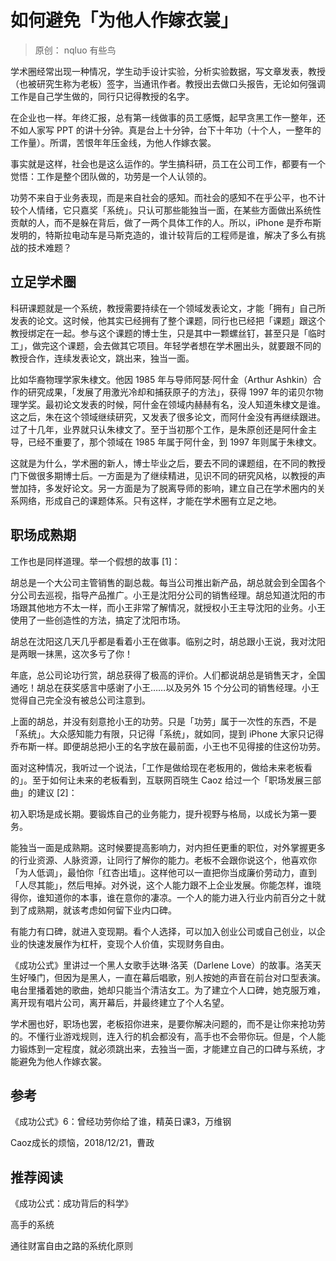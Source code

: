 # 如何避免「为他人作嫁衣裳」
> 原创： nqluo  有些鸟

学术圈经常出现一种情况，学生动手设计实验，分析实验数据，写文章发表，教授（也被研究生称为老板）签字，当通讯作者。教授出去做口头报告，无论如何强调工作是自己学生做的，同行只记得教授的名字。

在企业也一样。年终汇报，总有第一线做事的员工感慨，起早贪黑工作一整年，还不如人家写 PPT 的讲十分钟。真是台上十分钟，台下十年功（十个人，一整年的工作量）。所谓，苦恨年年压金线，为他人作嫁衣裳。

事实就是这样，社会也是这么运作的。学生搞科研，员工在公司工作，都要有一个觉悟：工作是整个团队做的，功劳是一个人认领的。

功劳不来自于业务表现，而是来自社会的感知。而社会的感知不在乎公平，也不计较个人情绪，它只嘉奖「系统」。只认可那些能独当一面，在某些方面做出系统性贡献的人，而不是躲在背后，做了一两个具体工作的人。所以，iPhone 是乔布斯发明的，特斯拉电动车是马斯克造的，谁计较背后的工程师是谁，解决了多么有挑战的技术难题？

## 立足学术圈

科研课题就是一个系统，教授需要持续在一个领域发表论文，才能「拥有」自己所发表的论文。这时候，他其实已经拥有了整个课题，同行也已经把「课题」跟这个教授绑定在一起。参与这个课题的博士生，只是其中一颗螺丝钉，甚至只是「临时工」，做完这个课题，会去做其它项目。年轻学者想在学术圈出头，就要跟不同的教授合作，连续发表论文，跳出来，独当一面。

比如华裔物理学家朱棣文。他因 1985 年与导师阿瑟·阿什金（Arthur Ashkin）合作的研究成果，「发展了用激光冷却和捕获原子的方法」，获得 1997 年的诺贝尔物理学奖。最初论文发表的时候，阿什金在领域内赫赫有名，没人知道朱棣文是谁。这之后，朱在这个领域继续研究，又发表了很多论文，而阿什金没有再继续跟进。过了十几年，业界就只认朱棣文了。至于当初那个工作，是朱原创还是阿什金主导，已经不重要了，那个领域在 1985 年属于阿什金，到 1997 年则属于朱棣文。

这就是为什么，学术圈的新人，博士毕业之后，要去不同的课题组，在不同的教授门下做很多期博士后。一方面是为了继续精进，见识不同的研究风格，以教授的声誉加持，多发好论文。另一方面是为了脱离导师的影响，建立自己在学术圈内的关系网络，形成自己的课题体系。只有这样，才能在学术圈有立足之地。

## 职场成熟期

工作也是同样道理。举一个假想的故事 [1]：

胡总是一个大公司主管销售的副总裁。每当公司推出新产品，胡总就会到全国各个分公司去巡视，指导产品推广。小王是沈阳分公司的销售经理。胡总知道沈阳的市场跟其他地方不太一样，而小王非常了解情况，就授权小王主导沈阳的业务。小王使用了一些创造性的方法，搞定了沈阳市场。

胡总在沈阳这几天几乎都是看着小王在做事。临别之时，胡总跟小王说，我对沈阳是两眼一抹黑，这次多亏了你！

年底，总公司论功行赏，胡总获得了极高的评价。人们都说胡总是销售天才，全国通吃！胡总在获奖感言中感谢了小王……以及另外 15 个分公司的销售经理。小王觉得自己完全没有被总公司注意到。

上面的胡总，并没有刻意抢小王的功劳。只是「功劳」属于一次性的东西，不是「系统」。大众感知能力有限，只记得「系统」，就如同，提到 iPhone 大家只记得乔布斯一样。即便胡总把小王的名字放在最前面，小王也不见得接的住这份功劳。

面对这种情况，我听过一个说法，「工作是做给现在老板用的，做给未来老板看的」。至于如何让未来的老板看到，互联网百晓生 Caoz 给过一个「职场发展三部曲」的建议 [2]：

初入职场是成长期。要锻炼自己的业务能力，提升视野与格局，以成长为第一要务。

能独当一面是成熟期。这时候要提高影响力，对内担任更重的职位，对外掌握更多的行业资源、人脉资源，让同行了解你的能力。老板不会跟你说这个，他喜欢你「为人低调」，最怕你「红杏出墙」。这样他可以一直把你当成廉价劳动力，直到「人尽其能」，然后甩掉。对外说，这个人能力跟不上企业发展。你能怎样，谁晓得你，谁知道你的本事，谁在意你的凄凉。一个人的能力进入行业内前百分之十就到了成熟期，就该考虑如何留下业内口碑。

有能力有口碑，就进入变现期。看个人选择，可以加入创业公司或自己创业，以企业的快速发展作为杠杆，变现个人价值，实现财务自由。

《成功公式》里讲过一个黑人女歌手达琳·洛芙（Darlene Love）的故事。洛芙天生好嗓门，但因为是黑人，一直在幕后唱歌，别人按她的声音在前台对口型表演。电台里播着她的歌曲，她却只能当个清洁女工。为了建立个人口碑，她克服万难，离开现有唱片公司，离开幕后，并最终建立了个人名望。

学术圈也好，职场也罢，老板招你进来，是要你解决问题的，而不是让你来抢功劳的。不懂行业游戏规则，连入行的机会都没有，高手也不会带你玩。但是，个人能力锻炼到一定程度，就必须跳出来，去独当一面，才能建立自己的口碑与系统，才能避免为他人作嫁衣裳。

## 参考

《成功公式》6：曾经功劳你给了谁，精英日课3，万维钢

Caoz成长的烦恼，2018/12/21，曹政

## 推荐阅读

《成功公式：成功背后的科学》

高手的系统

通往财富自由之路的系统化原则
